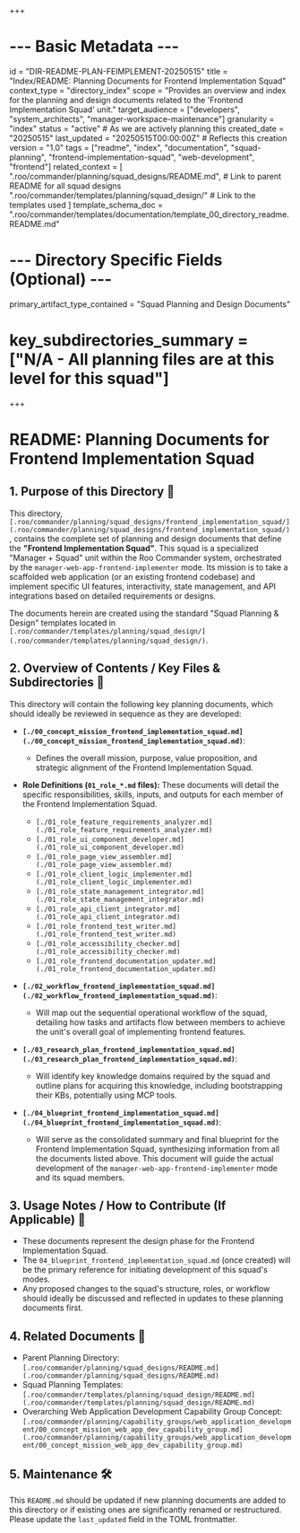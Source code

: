 +++
# --- Basic Metadata ---
id = "DIR-README-PLAN-FEIMPLEMENT-20250515"
title = "Index/README: Planning Documents for Frontend Implementation Squad"
context_type = "directory_index"
scope = "Provides an overview and index for the planning and design documents related to the 'Frontend Implementation Squad' unit."
target_audience = ["developers", "system_architects", "manager-workspace-maintenance"]
granularity = "index"
status = "active" # As we are actively planning this
created_date = "20250515"
last_updated = "20250515T00:00:00Z" # Reflects this creation
version = "1.0"
tags = ["readme", "index", "documentation", "squad-planning", "frontend-implementation-squad", "web-development", "frontend"]
related_context = [
    ".roo/commander/planning/squad_designs/README.md", # Link to parent README for all squad designs
    ".roo/commander/templates/planning/squad_design/" # Link to the templates used
]
template_schema_doc = ".roo/commander/templates/documentation/template_00_directory_readme.README.md"
# --- Directory Specific Fields (Optional) ---
primary_artifact_type_contained = "Squad Planning and Design Documents"
# key_subdirectories_summary = ["N/A - All planning files are at this level for this squad"]
+++

# README: Planning Documents for Frontend Implementation Squad

## 1. Purpose of this Directory 🎯

This directory, `[.roo/commander/planning/squad_designs/frontend_implementation_squad/](.roo/commander/planning/squad_designs/frontend_implementation_squad/)`, contains the complete set of planning and design documents that define the **"Frontend Implementation Squad"**. This squad is a specialized "Manager + Squad" unit within the Roo Commander system, orchestrated by the `manager-web-app-frontend-implementer` mode. Its mission is to take a scaffolded web application (or an existing frontend codebase) and implement specific UI features, interactivity, state management, and API integrations based on detailed requirements or designs.

The documents herein are created using the standard "Squad Planning & Design" templates located in `[.roo/commander/templates/planning/squad_design/](.roo/commander/templates/planning/squad_design/)`.

## 2. Overview of Contents / Key Files & Subdirectories 📂

This directory will contain the following key planning documents, which should ideally be reviewed in sequence as they are developed:

*   **`[./00_concept_mission_frontend_implementation_squad.md](./00_concept_mission_frontend_implementation_squad.md)`**:
    *   Defines the overall mission, purpose, value proposition, and strategic alignment of the Frontend Implementation Squad.

*   **Role Definitions (`01_role_*.md` files):** These documents will detail the specific responsibilities, skills, inputs, and outputs for each member of the Frontend Implementation Squad.
    *   `[./01_role_feature_requirements_analyzer.md](./01_role_feature_requirements_analyzer.md)`
    *   `[./01_role_ui_component_developer.md](./01_role_ui_component_developer.md)`
    *   `[./01_role_page_view_assembler.md](./01_role_page_view_assembler.md)`
    *   `[./01_role_client_logic_implementer.md](./01_role_client_logic_implementer.md)`
    *   `[./01_role_state_management_integrator.md](./01_role_state_management_integrator.md)`
    *   `[./01_role_api_client_integrator.md](./01_role_api_client_integrator.md)`
    *   `[./01_role_frontend_test_writer.md](./01_role_frontend_test_writer.md)`
    *   `[./01_role_accessibility_checker.md](./01_role_accessibility_checker.md)`
    *   `[./01_role_frontend_documentation_updater.md](./01_role_frontend_documentation_updater.md)`

*   **`[./02_workflow_frontend_implementation_squad.md](./02_workflow_frontend_implementation_squad.md)`**:
    *   Will map out the sequential operational workflow of the squad, detailing how tasks and artifacts flow between members to achieve the unit's overall goal of implementing frontend features.

*   **`[./03_research_plan_frontend_implementation_squad.md](./03_research_plan_frontend_implementation_squad.md)`**:
    *   Will identify key knowledge domains required by the squad and outline plans for acquiring this knowledge, including bootstrapping their KBs, potentially using MCP tools.

*   **`[./04_blueprint_frontend_implementation_squad.md](./04_blueprint_frontend_implementation_squad.md)`**:
    *   Will serve as the consolidated summary and final blueprint for the Frontend Implementation Squad, synthesizing information from all the documents listed above. This document will guide the actual development of the `manager-web-app-frontend-implementer` mode and its squad members.

## 3. Usage Notes / How to Contribute (If Applicable) 📝

*   These documents represent the design phase for the Frontend Implementation Squad.
*   The `04_blueprint_frontend_implementation_squad.md` (once created) will be the primary reference for initiating development of this squad's modes.
*   Any proposed changes to the squad's structure, roles, or workflow should ideally be discussed and reflected in updates to these planning documents first.

## 4. Related Documents 🔗

*   Parent Planning Directory: `[.roo/commander/planning/squad_designs/README.md](.roo/commander/planning/squad_designs/README.md)`
*   Squad Planning Templates: `[.roo/commander/templates/planning/squad_design/README.md](.roo/commander/templates/planning/squad_design/README.md)`
*   Overarching Web Application Development Capability Group Concept: `[.roo/commander/planning/capability_groups/web_application_development/00_concept_mission_web_app_dev_capability_group.md](.roo/commander/planning/capability_groups/web_application_development/00_concept_mission_web_app_dev_capability_group.md)`

## 5. Maintenance 🛠️

This `README.md` should be updated if new planning documents are added to this directory or if existing ones are significantly renamed or restructured. Please update the `last_updated` field in the TOML frontmatter.